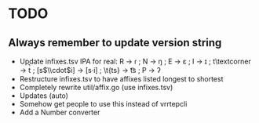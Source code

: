 # TODO
## Always remember to update version string
* Update infixes.tsv IPA for real: R -> ɾ ; N -> ŋ ; E -> ɛ ; I -> ɪ ; t\\textcorner -> t̚  ; [s$\\cdot$i] -> [s·i] ; \\t{ts} -> t͡s ; P -> ʔ
* Restructure infixes.tsv to have affixes listed longest to shortest
* Completely rewrite util/affix.go (use infixes.tsv)
* Updates (auto)
* Somehow get people to use this instead of vrrtepcli
* Add a Number converter
